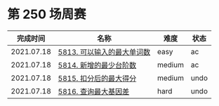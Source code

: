 # 第 250 场周赛

**完成时间**|**名称**|**难度**|**状态**
------------|--------|--------|--------
2021.07.18|[5813. 可以输入的最大单词数](./5813.%20可以输入的最大单词数)|easy|ac
2021.07.18|[5814. 新增的最少台阶数](./5814.%20新增的最少台阶数)|medium|ac
2021.07.18|[5815. 扣分后的最大得分](./5815.%20扣分后的最大得分)|medium|undo
2021.07.18|[5816. 查询最大基因差](./5816.%20查询最大基因差)|hard|undo
